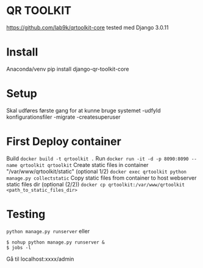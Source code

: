 # QR TOOLKIT

https://github.com/lab9k/qrtoolkit-core
tested med Django 3.0.11

# Install
Anaconda/venv
pip install django-qr-toolkit-core 

# Setup
Skal udføres første gang for at kunne bruge systemet
-udfyld konfigurationsfiler
-migrate
-createsuperuser

# First Deploy container
Build
`docker build -t qrtoolkit .`
Run
`docker run -it -d -p 8090:8090 --name qrtoolkit qrtoolkit`
Create static files in container "/var/www/qrtoolkit/static" (optional 1/2)
`docker exec qrtoolkit python manage.py collectstatic`
Copy static files from container to host webserver static files dir (optional (2/2))
`docker cp qrtoolkit:/var/www/qrtoolkit <path_to_static_files_dir>`


# Testing
`python manage.py runserver`
eller 
```
$ nohup python manage.py runserver &
$ jobs -l
```
Gå til localhost:xxxx/admin